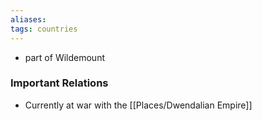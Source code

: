 ```yaml
---
aliases: 
tags: countries
---
```


- part of Wildemount

### Important Relations
- Currently at war with the [[Places/Dwendalian Empire]]